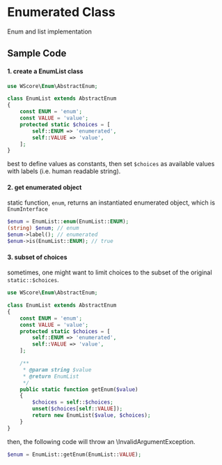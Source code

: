 # Enumerated Class

Enum and list implementation

## Sample Code

#### 1. create a EnumList class


```php
use WScore\Enum\AbstractEnum;

class EnumList extends AbstractEnum
{
    const ENUM = 'enum';
    const VALUE = 'value';
    protected static $choices = [
        self::ENUM => 'enumerated',
        self::VALUE => 'value',
    ];
}
```

best to define values as constants, then set `$choices` 
as available values with labels (i.e. human readable string). 

#### 2. get enumerated object 

static function, `enum`, returns an instantiated enumerated 
object, which is `EnumInterface`

```php
$enum = EnumList::enum(EnumList::ENUM);
(string) $enum; // enum
$enum->label(); // enumerated
$enum->is(EnumList::ENUM); // true
```
#### 3. subset of choices

sometimes, one might want to limit choices to the subset of 
the original `static::$choices`.

```php
use WScore\Enum\AbstractEnum;

class EnumList extends AbstractEnum
{
    const ENUM = 'enum';
    const VALUE = 'value';
    protected static $choices = [
        self::ENUM => 'enumerated',
        self::VALUE => 'value',
    ];

    /**
     * @param string $value
     * @return EnumList
     */
    public static function getEnum($value)
    {
        $choices = self::$choices;
        unset($choices[self::VALUE]);
        return new EnumList($value, $choices);
    }
}
```

then, the following code will throw an \InvalidArgumentException. 

```php
$enum = EnumList::getEnum(EnumList::VALUE);
```
